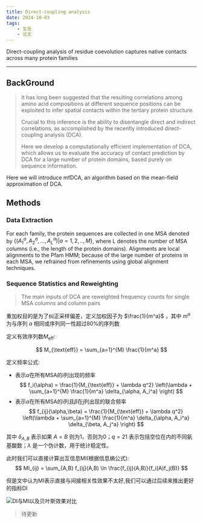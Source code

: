 ```yaml
---
title: Direct-coupling analysis
date: 2024-10-03
tags:
    - 生信
    - 论文
---
```


Direct-coupling analysis of residue coevolution captures native contacts across many protein families  

---

## BackGround

> It has long been suggested that the resulting correlations among amino acid compositions at different sequence positions can be exploited to infer spatial contacts within the tertiary protein structure. 
> 
> Crucial to this inference is the ability to disentangle direct and indirect correlations, as accomplished by the recently introduced direct-coupling analysis (DCA). 
> 
> Here we develop a computationally efficient implementation of DCA, which allows us to evaluate the accuracy of contact prediction by DCA for a large number of protein domains, based purely on sequence information.

Here we will introduce mfDCA, an algorithm based on the mean-field approximation of DCA.


## Methods

### Data Extraction

For each family, the protein sequences are collected in one MSA denoted
by $\{(A^a_1,A^a_2,...,A^a_L)|a=1,2,..,M\}$, where L denotes the number of MSA columns
(i.e., the length of the protein domains). Alignments are local alignments
to the Pfam HMM; because of the large number of proteins in each MSA,
we refrained from refinements using global alignment techniques.

### Sequence Statistics and Reweighting

> The main inputs of DCA are reweighted frequency counts for single MSA columns and column pairs

重加权目的是为了纠正采样偏差，定义加权因子为 $\frac{1}{m^a}$ ，其中 $m^a$ 为与序列 $a$ 相同或序列同一性超过80%的序列数  

定义有效序列数$M_{\text{eff}}$:

$$
M_{\text{eff}} = \sum_{a=1}^{M} \frac{1}{m^a}
$$

定义频率公式:

- 表示$\alpha$在所有MSA的i列出现的频率
    $$
    f_i(\alpha) = \frac{1}{M_{\text{eff}} + \lambda q^2} \left(\lambda + \sum_{a=1}^{M} \frac{1}{m^a} \delta_{\alpha, A_i^a} \right)
    $$
- 表示$\alpha$在所有MSA的i列且$\beta$在j列出现的联合频率
    $$
    f_{ij}(\alpha,\beta) = \frac{1}{M_{\text{eff}} + \lambda q^2} \left(\lambda + \sum_{a=1}^{M} \frac{1}{m^a} \delta_{\alpha, A_i^a} \delta_{\beta, A_j^a} \right)
    $$


其中 $\delta_{A,B}$ 表示如果 $A = B$ 则为1，否则为0；$q = 21$ 表示包括空位在内的不同氨基酸数；$\lambda$ 是一个伪计数，用于统计稳定性。


此时我们可以直接计算出互信息MI(根据信息熵公式):
$$
MI_{ij} = \sum_{A,B} f_{ij}(A,B) \ln \frac{f_{ij}(A,B)}{f_i(A)f_j(B)}
$$

但是文中认为MI表示直接与间接相关性效果不太好,我们可以通过后续来推出更好的指标DI

![DI与MI以及贝叶斯效果对比](https://cdn.jsdelivr.net/gh/open17/Pic/img/202410031414718.png)


> 待更新
